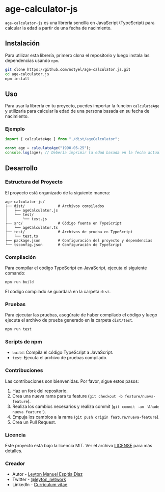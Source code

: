 # age-calculator-js

`age-calculator-js` es una librería sencilla en JavaScript (TypeScript) para calcular la edad a partir de una fecha de nacimiento.

## Instalación

Para utilizar esta librería, primero clona el repositorio y luego instala las dependencias usando `npm`.

```bash
git clone https://github.com/notyel/age-calculator.js.git
cd age-calculator.js
npm install
```

## Uso

Para usar la librería en tu proyecto, puedes importar la función `calculateAge` y utilizarla para calcular la edad de una persona basada en su fecha de nacimiento.

### Ejemplo

```typescript
import { calculateAge } from "./dist/ageCalculator";

const age = calculateAge("1990-05-25");
console.log(age); // Debería imprimir la edad basada en la fecha actual
```

## Desarrollo

### Estructura del Proyecto

El proyecto está organizado de la siguiente manera:

```
age-calculator-js/
├── dist/               # Archivos compilados
│   ├── ageCalculator.js
│   └── test/
│       └── test.js
├── src/                # Código fuente en TypeScript
│   └── ageCalculator.ts
├── test/               # Archivos de prueba en TypeScript
│   └── test.ts
├── package.json        # Configuración del proyecto y dependencias
└── tsconfig.json       # Configuración de TypeScript
```

### Compilación

Para compilar el código TypeScript en JavaScript, ejecuta el siguiente comando:

```bash
npm run build
```

El código compilado se guardará en la carpeta `dist`.

### Pruebas

Para ejecutar las pruebas, asegúrate de haber compilado el código y luego ejecuta el archivo de prueba generado en la carpeta `dist/test`.

```bash
npm run test
```

### Scripts de npm

- `build`: Compila el código TypeScript a JavaScript.
- `test`: Ejecuta el archivo de pruebas compilado.

### Contribuciones

Las contribuciones son bienvenidas. Por favor, sigue estos pasos:

1. Haz un fork del repositorio.
2. Crea una nueva rama para tu feature (`git checkout -b feature/nueva-feature`).
3. Realiza los cambios necesarios y realiza commit (`git commit -am 'Añade nueva feature'`).
4. Empuja los cambios a la rama (`git push origin feature/nueva-feature`).
5. Crea un Pull Request.

### Licencia

Este proyecto está bajo la licencia MIT. Ver el archivo [LICENSE](LICENSE) para más detalles.

### Creador

- Autor - [Leyton Manuel Espitia Diaz](https://github.com/notyel)
- Twitter - [@leyton_network](https://twitter.com/Leyton_Network)
- LinkedIn - [Curriculum vitae](https://www.linkedin.com/in/leyton-manuel-espitia-diaz-5497a33b/)
